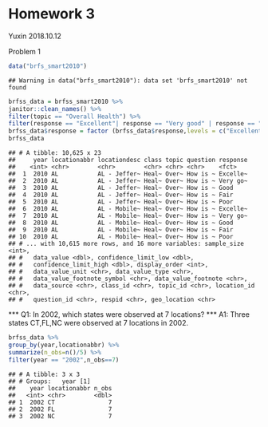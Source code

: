 Homework 3
================
Yuxin
2018.10.12

Problem 1

``` r
data("brfs_smart2010")
```

    ## Warning in data("brfs_smart2010"): data set 'brfs_smart2010' not found

``` r
brfss_data = brfss_smart2010 %>%
janitor::clean_names() %>%
filter(topic == "Overall Health") %>%
filter(response == "Excellent"| response == "Very good" | response == "Good" | response == "Fair" | response == "Poor")
brfss_data$response = factor (brfss_data$response,levels = c("Excellent","Very good","Good","Fair","Poor"))
brfss_data
```

    ## # A tibble: 10,625 x 23
    ##     year locationabbr locationdesc class topic question response
    ##    <int> <chr>        <chr>        <chr> <chr> <chr>    <fct>   
    ##  1  2010 AL           AL - Jeffer~ Heal~ Over~ How is ~ Excelle~
    ##  2  2010 AL           AL - Jeffer~ Heal~ Over~ How is ~ Very go~
    ##  3  2010 AL           AL - Jeffer~ Heal~ Over~ How is ~ Good    
    ##  4  2010 AL           AL - Jeffer~ Heal~ Over~ How is ~ Fair    
    ##  5  2010 AL           AL - Jeffer~ Heal~ Over~ How is ~ Poor    
    ##  6  2010 AL           AL - Mobile~ Heal~ Over~ How is ~ Excelle~
    ##  7  2010 AL           AL - Mobile~ Heal~ Over~ How is ~ Very go~
    ##  8  2010 AL           AL - Mobile~ Heal~ Over~ How is ~ Good    
    ##  9  2010 AL           AL - Mobile~ Heal~ Over~ How is ~ Fair    
    ## 10  2010 AL           AL - Mobile~ Heal~ Over~ How is ~ Poor    
    ## # ... with 10,615 more rows, and 16 more variables: sample_size <int>,
    ## #   data_value <dbl>, confidence_limit_low <dbl>,
    ## #   confidence_limit_high <dbl>, display_order <int>,
    ## #   data_value_unit <chr>, data_value_type <chr>,
    ## #   data_value_footnote_symbol <chr>, data_value_footnote <chr>,
    ## #   data_source <chr>, class_id <chr>, topic_id <chr>, location_id <chr>,
    ## #   question_id <chr>, respid <chr>, geo_location <chr>

\*\*\* Q1: In 2002, which states were observed at 7 locations? \*\*\* A1: Three states CT,FL,NC were observed at 7 locations in 2002.

``` r
brfss_data %>%
group_by(year,locationabbr) %>%
summarize(n_obs=n()/5) %>%
filter(year == "2002",n_obs==7)
```

    ## # A tibble: 3 x 3
    ## # Groups:   year [1]
    ##    year locationabbr n_obs
    ##   <int> <chr>        <dbl>
    ## 1  2002 CT               7
    ## 2  2002 FL               7
    ## 3  2002 NC               7
